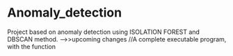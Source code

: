 # Anomaly_detection
Project based on anomaly detection using ISOLATION FOREST and DBSCAN method.
-->>upcoming changes
//A complete executable program, with the function

